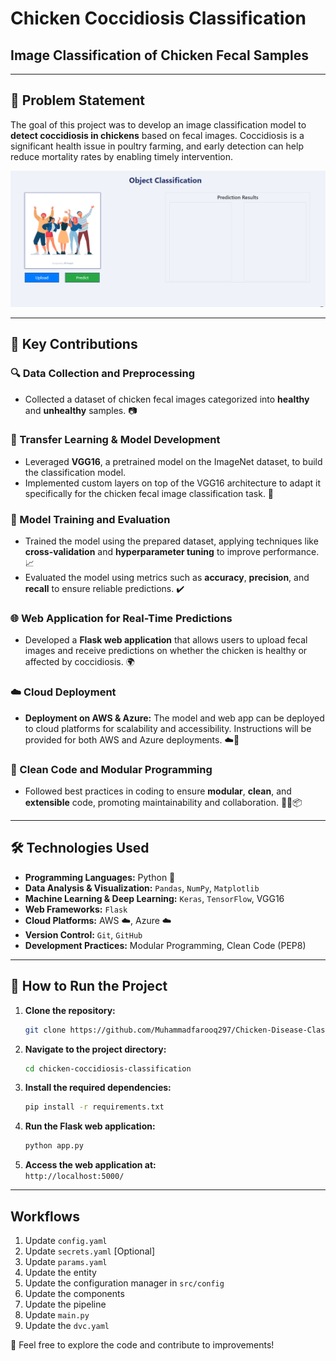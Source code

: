 # Chicken Coccidiosis Classification

## **Image Classification of Chicken Fecal Samples**  

---

## 🎯 Problem Statement  
The goal of this project was to develop an image classification model to **detect coccidiosis in chickens** based on fecal images. Coccidiosis is a significant health issue in poultry farming, and early detection can help reduce mortality rates by enabling timely intervention.

![Coccidiosis in Chickens](frontend.PNG)  <!-- Replace with the path to your image -->

---

## 🚀 Key Contributions

### 🔍 Data Collection and Preprocessing
- Collected a dataset of chicken fecal images categorized into **healthy** and **unhealthy** samples. 📷

### 🔧 Transfer Learning & Model Development
- Leveraged **VGG16**, a pretrained model on the ImageNet dataset, to build the classification model. 
- Implemented custom layers on top of the VGG16 architecture to adapt it specifically for the chicken fecal image classification task. 🔄

### 🤖 Model Training and Evaluation
- Trained the model using the prepared dataset, applying techniques like **cross-validation** and **hyperparameter tuning** to improve performance. 📈
- Evaluated the model using metrics such as **accuracy**, **precision**, and **recall** to ensure reliable predictions. ✔️

### 🌐 Web Application for Real-Time Predictions
- Developed a **Flask web application** that allows users to upload fecal images and receive predictions on whether the chicken is healthy or affected by coccidiosis. 🌍

### ☁️ Cloud Deployment
- **Deployment on AWS & Azure:** The model and web app can be deployed to cloud platforms for scalability and accessibility. Instructions will be provided for both AWS and Azure deployments. ☁️🚀

### 🧹 Clean Code and Modular Programming
- Followed best practices in coding to ensure **modular**, **clean**, and **extensible** code, promoting maintainability and collaboration. 🧑‍💻📦

---

## 🛠️ Technologies Used

- **Programming Languages:** Python 🐍
- **Data Analysis & Visualization:** `Pandas`, `NumPy`, `Matplotlib`
- **Machine Learning & Deep Learning:** `Keras`, `TensorFlow`, VGG16
- **Web Frameworks:** `Flask`
- **Cloud Platforms:** AWS ☁️, Azure ☁️
- **Version Control:** `Git`, `GitHub`
- **Development Practices:** Modular Programming, Clean Code (PEP8)

---

## 📝 How to Run the Project

1. **Clone the repository:**  
    ```bash
    git clone https://github.com/Muhammadfarooq297/Chicken-Disease-Classification-Project.git
    ```

2. **Navigate to the project directory:**  
    ```bash
    cd chicken-coccidiosis-classification
    ```

3. **Install the required dependencies:**  
    ```bash
    pip install -r requirements.txt
    ```

4. **Run the Flask web application:**  
    ```bash
    python app.py
    ```

5. **Access the web application at:**  
    `http://localhost:5000/`

---


## Workflows

1. Update `config.yaml`
2. Update `secrets.yaml` [Optional]
3. Update `params.yaml`
4. Update the entity
5. Update the configuration manager in `src/config`
6. Update the components
7. Update the pipeline 
8. Update `main.py`
9. Update the `dvc.yaml`

🎉 Feel free to explore the code and contribute to improvements!
